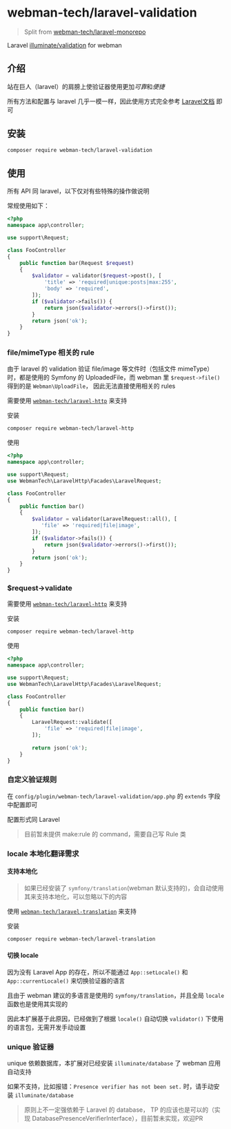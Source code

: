 # webman-tech/laravel-validation

> Split from [webman-tech/laravel-monorepo](https://github.com/webman-tech/laravel-monorepo)

Laravel [illuminate/validation](https://packagist.org/packages/illuminate/validation) for webman

## 介绍

站在巨人（laravel）的肩膀上使验证器使用更加*可靠*和*便捷*

所有方法和配置与 laravel 几乎一模一样，因此使用方式完全参考 [Laravel文档](https://laravel.com/docs/validation) 即可

## 安装

```bash
composer require webman-tech/laravel-validation
```

## 使用

所有 API 同 laravel，以下仅对有些特殊的操作做说明

常规使用如下：

```php
<?php
namespace app\controller;

use support\Request;

class FooController
{
    public function bar(Request $request) 
    {
        $validator = validator($request->post(), [
            'title' => 'required|unique:posts|max:255',
            'body' => 'required',
        ]);
        if ($validator->fails()) {
            return json($validator->errors()->first());
        }
        return json('ok');
    }
}
```

### file/mimeType 相关的 rule

由于 laravel 的 validation 验证 file/image 等文件时（包括文件 mimeType）时，都是使用的 Symfony 的 UploadedFile，而 webman 里 `$request->file()` 得到的是 `Webman\UploadFile`，
因此无法直接使用相关的 rules

需要使用 [`webman-tech/laravel-http`](https://github.com/webman-tech/laravel-http) 来支持

安装

```bash
composer require webman-tech/laravel-http
```

使用

```php
<?php
namespace app\controller;

use support\Request;
use WebmanTech\LaravelHttp\Facades\LaravelRequest;

class FooController
{
    public function bar() 
    {
        $validator = validator(LaravelRequest::all(), [
           'file' => 'required|file|image',
        ]);
        if ($validator->fails()) {
            return json($validator->errors()->first());
        }
        return json('ok');
    }
}
```

### $request->validate

需要使用 [`webman-tech/laravel-http`](https://github.com/webman-tech/laravel-http) 来支持

安装

```bash
composer require webman-tech/laravel-http
```

使用

```php
<?php
namespace app\controller;

use support\Request;
use WebmanTech\LaravelHttp\Facades\LaravelRequest;

class FooController
{
    public function bar() 
    {
        LaravelRequest::validate([
            'file' => 'required|file|image',
        ]);
        
        return json('ok');
    }
}
```

### 自定义验证规则

在 `config/plugin/webman-tech/laravel-validation/app.php` 的 `extends` 字段中配置即可

配置形式同 Laravel

> 目前暂未提供 make:rule 的 command，需要自己写 Rule 类

### locale 本地化翻译需求

#### 支持本地化

> 如果已经安装了 `symfony/translation`(webman 默认支持的)，会自动使用其来支持本地化，可以忽略以下的内容

使用 [`webman-tech/laravel-translation`](https://github.com/webman-tech/laravel-translation) 来支持

安装

```bash
composer require webman-tech/laravel-translation
```

#### 切换 locale

因为没有 Laravel App 的存在，所以不能通过 `App::setLocale()` 和 `App::currentLocale()` 来切换验证器的语言

且由于 webman 建议的多语言是使用的 `symfony/translation`，并且全局 `locale` 函数也是使用其实现的

因此本扩展基于此原因，已经做到了根据 `locale()` 自动切换 `validator()` 下使用的语言包，无需开发手动设置

### unique 验证器

unique 依赖数据库，本扩展对已经安装 `illuminate/database` 了 webman 应用自动支持

如果不支持，比如报错：`Presence verifier has not been set.` 时，请手动安装 `illuminate/database`

> 原则上不一定强依赖于 Laravel 的 database， TP 的应该也是可以的（实现 DatabasePresenceVerifierInterface），目前暂未实现，欢迎PR
